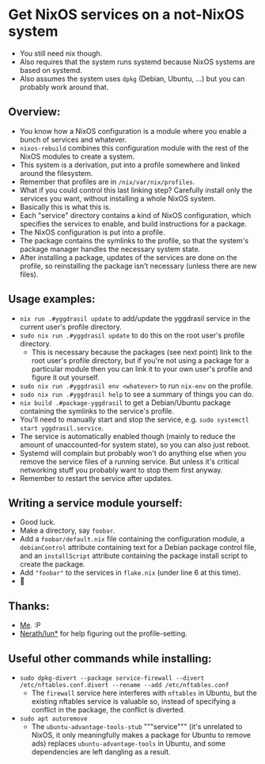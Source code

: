 # Get NixOS services on a not-NixOS system
- You still need nix though.
- Also requires that the system runs systemd because NixOS systems are based on
  systemd.
- Also assumes the system uses `dpkg` (Debian, Ubuntu, ...) but you can
  probably work around that.

## Overview:
- You know how a NixOS configuration is a module where you enable a bunch of
  services and whatever.
- `nixos-rebuild` combines this configuration module with the rest of the NixOS
  modules to create a system.
- This system is a derivation, put into a profile somewhere and linked around
  the filesystem.
- Remember that profiles are in `/nix/var/nix/profiles`.
- What if you could control this last linking step? Carefully install only the
  services you want, without installing a whole NixOS system.
- Basically this is what this is.
- Each "service" directory contains a kind of NixOS configuration, which
  specifies the services to enable, and build instructions for a package.
- The NixOS configuration is put into a profile.
- The package contains the symlinks to the profile, so that the system's
  package manager handles the necessary system state.
- After installing a package, updates of the services are done on the profile,
  so reinstalling the package isn't necessary (unless there are new files).

## Usage examples:
- `nix run .#yggdrasil update` to add/update the yggdrasil service in the
  current user's profile directory.
- `sudo nix run .#yggdrasil update` to do this on the root user's profile
  directory.
  - This is necessary because the packages (see next point) link to the root
    user's profile directory, but if you're not using a package for a
    particular module then you can link it to your own user's profile and
    figure it out yourself.
- `sudo nix run .#yggdrasil env <whatever>` to run `nix-env` on the profile.
- `sudo nix run .#yggdrasil help` to see a summary of things you can do.
- `nix build .#package-yggdrasil` to get a Debian/Ubuntu package containing the
  symlinks to the service's profile.
- You'll need to manually start and stop the service,
  e.g. `sudo systemctl start yggdrasil.service`.
- The service is automatically enabled though (mainly to reduce the amount of
  unaccounted-for system state), so you can also just reboot.
- Systemd will complain but probably won't do anything else when you remove
  the service files of a running service. But unless it's critical networking
  stuff you probably want to stop them first anyway.
- Remember to restart the service after updates.

## Writing a service module yourself:
- Good luck.
- Make a directory, say `foobar`.
- Add a `foobar/default.nix` file containing the configuration module, a
  `debianControl` attribute containing text for a Debian package control file,
  and an `installScript` attribute containing the package install script to
  create the package.
- Add `"foobar"` to the services in `flake.nix` (under line 6 at this time).
- :tada:

## Thanks:
- [Me](https://github.com/AstroSnail). :P
- [Nerath/lun\*](https://github.com/LunNova) for help figuring out the profile-setting.

## Useful other commands while installing:
- `sudo dpkg-divert --package service-firewall --divert /etc/nftables.conf.divert --rename --add /etc/nftables.conf`
  - The `firewall` service here interferes with `nftables` in Ubuntu, but the
    existing nftables service is valuable so, instead of specifying a conflict
    in the package, the conflict is diverted.
- `sudo apt autoremove`
  - The `ubuntu-advantage-tools-stub` """service""" (it's unrelated to NixOS,
    it only meaningfully makes a package for Ubuntu to remove ads) replaces
    `ubuntu-advantage-tools` in Ubuntu, and some dependencies are left dangling
    as a result.
